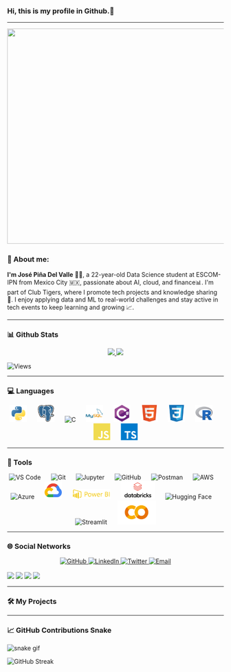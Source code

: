 ### Hi, this is my profile in Github.👋
---
<div align ="center">
  <img src="./img/videoo.gif" width="800" height="500"/>
</div>

### 🧐 About me:
<p><strong>I'm José Piña Del Valle</strong> 👨‍💻, a 22-year-old Data Science student at ESCOM-IPN from Mexico City 🇲🇽, passionate about AI, cloud, and finance📊. I'm part of Club Tigers, where I promote tech projects and knowledge sharing 📢. I enjoy applying data and ML to real-world challenges and stay active in tech events to keep learning and growing 📈.</p>

---
### 📊 Github Stats

<div align="center">
  <a href="https://github.com/JoseDelVallee">
    <img height="180em" src="https://github-readme-stats.vercel.app/api?username=JoseDelVallee&show_icons=true&theme=default&include_all_commits=true&count_private=true"/>
  </a>

  <a href="https://github.com/JoseDelVallee">
    <img height="180em" src="https://github-readme-stats.vercel.app/api/top-langs/?username=JoseDelVallee&layout=compact&theme=default"/>
  </a>
</div>

![Views](https://komarev.com/ghpvc/?username=JoseDelValleee&color=green)

---



### 💻 Languages

<div align="center">
  <img width="40" alt="Python" src="https://raw.githubusercontent.com/devicons/devicon/master/icons/python/python-original.svg" />
  &nbsp;&nbsp;&nbsp;&nbsp;
  <img width="40" alt="PostgreSQL" src="https://raw.githubusercontent.com/devicons/devicon/master/icons/postgresql/postgresql-original.svg" />
  &nbsp;&nbsp;&nbsp;&nbsp;
  <img width="40" alt="C" src="https://cdn-icons-png.flaticon.com/512/6132/6132222.png" />
  &nbsp;&nbsp;&nbsp;&nbsp;
  <img width="40" alt="MySQL" src="https://raw.githubusercontent.com/devicons/devicon/master/icons/mysql/mysql-original-wordmark.svg" />
  &nbsp;&nbsp;&nbsp;&nbsp;
  <img width="40" alt="C#" src="https://raw.githubusercontent.com/devicons/devicon/master/icons/csharp/csharp-original.svg" />
  &nbsp;&nbsp;&nbsp;&nbsp;
  <img width="40" alt="HTML" src="https://raw.githubusercontent.com/devicons/devicon/master/icons/html5/html5-original.svg" />
  &nbsp;&nbsp;&nbsp;&nbsp;
  <img width="40" alt="CSS" src="https://raw.githubusercontent.com/devicons/devicon/master/icons/css3/css3-original.svg" />
  &nbsp;&nbsp;&nbsp;&nbsp;
  <img width="40" alt="R" src="https://raw.githubusercontent.com/devicons/devicon/master/icons/r/r-original.svg" />
  &nbsp;&nbsp;&nbsp;&nbsp;
  <img width="40" alt="JavaScript" src="https://raw.githubusercontent.com/devicons/devicon/master/icons/javascript/javascript-plain.svg" />
  &nbsp;&nbsp;&nbsp;&nbsp;
  <img width="40" alt="TypeScript" src="https://raw.githubusercontent.com/devicons/devicon/master/icons/typescript/typescript-original.svg" />
</div>

---

### 🧰 Tools

<div align="center">
  <img src="https://cdn.jsdelivr.net/gh/devicons/devicon/icons/vscode/vscode-original.svg" width="40" alt="VS Code"/>
  &nbsp;&nbsp;&nbsp;&nbsp;
  <img src="https://cdn.jsdelivr.net/gh/devicons/devicon/icons/git/git-original.svg" width="40" alt="Git"/>
  &nbsp;&nbsp;&nbsp;&nbsp;
  <img src="https://cdn.jsdelivr.net/gh/devicons/devicon/icons/jupyter/jupyter-original.svg" width="40" alt="Jupyter"/>
  &nbsp;&nbsp;&nbsp;&nbsp;
  <img src="https://cdn.jsdelivr.net/gh/devicons/devicon/icons/github/github-original.svg" width="40" alt="GitHub"/>
  &nbsp;&nbsp;&nbsp;&nbsp;
  <img src="https://cdn.jsdelivr.net/gh/devicons/devicon/icons/postman/postman-original.svg" width="40" alt="Postman"/>
  &nbsp;&nbsp;&nbsp;&nbsp;
  <img src="https://upload.wikimedia.org/wikipedia/commons/9/93/Amazon_Web_Services_Logo.svg" width="40" alt="AWS"/>
  &nbsp;&nbsp;&nbsp;&nbsp;
  <img src="https://cdn.jsdelivr.net/gh/devicons/devicon/icons/azure/azure-original.svg" width="40" alt="Azure"/>
  &nbsp;&nbsp;&nbsp;&nbsp;
  <img src="https://raw.githubusercontent.com/github/explore/main/topics/google-cloud/google-cloud.png" width="40" alt="Google Cloud"/>
  &nbsp;&nbsp;&nbsp;&nbsp;
  <img src="./img/powerbi.png" width="90" alt="Powe Bi" />
  &nbsp;&nbsp;&nbsp;&nbsp;
  <img src="./img/databricks.png" width="80" alt="Databricks" />
  &nbsp;&nbsp;&nbsp;&nbsp;
  <img src="https://huggingface.co/front/assets/huggingface_logo.svg" width="40" alt="Hugging Face"/>
  &nbsp;&nbsp;&nbsp;&nbsp;
  <img src="https://streamlit.io/images/brand/streamlit-mark-color.png" width="60" alt="Streamlit"/>
  &nbsp;&nbsp;&nbsp;&nbsp;
  <img src="./img/colab.svg.png" width="90" alt="Google Colab" />

</div>



---
### 🌐 Social Networks

<div align="center">
  <a href="https://github.com/tu_usuario" target="_blank">
    <img src="https://cdn.jsdelivr.net/gh/devicons/devicon/icons/github/github-original.svg" width="40" alt="GitHub"/>
  </a>
  <a href="https://www.linkedin.com/in/tu_usuario/" target="_blank">
    <img src="https://cdn.jsdelivr.net/gh/devicons/devicon/icons/linkedin/linkedin-original.svg" width="40" alt="LinkedIn"/>
  </a>
  <a href="https://twitter.com/tu_usuario" target="_blank">
    <img src="https://cdn.jsdelivr.net/gh/devicons/devicon/icons/twitter/twitter-original.svg" width="40" alt="Twitter"/>
  </a>
  <a href="mailto:tuemail@dominio.com">
    <img src="https://cdn.jsdelivr.net/gh/devicons/devicon/icons/google/google-original.svg" width="40" alt="Email"/>
  </a>
</div>

<br>

<div> 
  <a href="https://instagram.com/josedelvalleee" target="_blank"><img src="https://img.shields.io/badge/-Instagram-%23E4405F?style=for-the-badge&logo=instagram&logoColor=white"></a> 
  <a href="https://twitter.com/Josepht_star" target="_blank"><img src="https://img.shields.io/badge/Twitter-1DA1F2?style=for-the-badge&logo=twitter&logoColor=white"></a> 
  <a href="https://www.youtube.com/channel/UC062wHyXfGaRRj2F7nVkIFw" target="_blank"><img src="https://img.shields.io/badge/YouTube-FF0000?style=for-the-badge&logo=youtube&logoColor=white"></a>
  <a href="mailto:pina.delvalle.jose@gmail.com"><img src="https://img.shields.io/badge/-Gmail-%23333?style=for-the-badge&logo=gmail&logoColor=white"></a>
</div>

---
### 🛠️ My Projects
<!-- Aquí puedes agregar tus proyectos destacados -->

---
### 📈 GitHub Contributions Snake

![snake gif](https://github.com/JoseDelValleee/JosedelValleee/blob/output/github-contribution-grid-snake.svg)

<img src="https://github-readme-streak-stats.herokuapp.com?user=josedelvalle&theme=dark&hide_border=true" alt="GitHub Streak"/>
